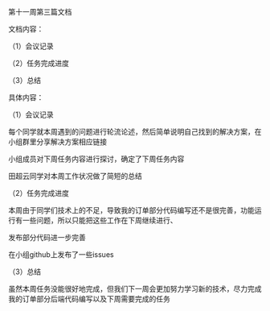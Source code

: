 第十一周第三篇文档

文档内容：

（1）会议记录

（2）任务完成进度

（3）总结

具体内容：

（1）会议记录

每个同学就本周遇到的问题进行轮流论述，然后简单说明自己找到的解决方案，在小组群里分享解决方案相应链接

小组成员对下周任务内容进行探讨，确定了下周任务内容

田超云同学对本周工作状况做了简短的总结

（2）任务完成进度

本周由于同学们技术上的不足，导致我的订单部分代码编写还不是很完善，功能运行有一些问题，所以只能把这些工作在下周继续进行、

发布部分代码进一步完善

在小组github上发布了一些issues

（3）总结

虽然本周任务没能很好地完成，但我们下一周会更加努力学习新的技术，尽力完成我的订单部分后端代码编写以及下周需要完成的任务

